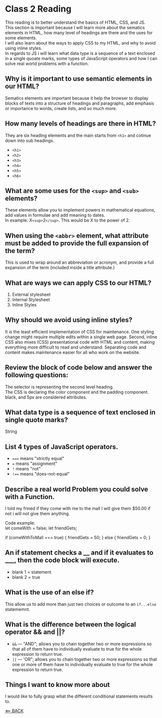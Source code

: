 # Class 2 Reading

This reading is to better understand the basics of HTML, CSS, and JS.
<br>This section is important because I will learn more about the sematics elements in HTML, how many level of headings are there and the uses for some elements.
<br> I will also learn about the ways to apply CSS to my HTML, and why to avoid using inline styles.
<br> In regards to JS i will learn what data type is a sequence of a text enclosed in a single quoate marks, some types of JavaScript operators and how I can solve real world problems with a function.

## Why is it important to use semantic elements in our HTML?

Sematics elements are important because it help the browser to display blocks of texts into a structure of headings and paragraphs, add emphasis or importance to words, create lists, and so much more.

## How many levels of headings are there in HTML?

They are six heading elements and the main starts from `<h1>` and cotinue down into sub headings.

- `<h1>`
- `<h2>`
- `<h3>`
- `<h4>`
- `<h5>`
- `<h6>`

## What are some uses for the `<sup>` and `<sub>` elements?

These elements allow you to implement powers in mathematical equations, add values in formulae and add meaning to dates.
<br> In example: X`<sup>`2`</sup>`. This would be X to the power of 2.

## When using the `<abbr>` element, what attribute must be added to provide the full expansion of the term?

This is used to wrap around an abbreviation or acronym, and provide a full expansion of the term (included inside a title attribute.)

## What are ways we can apply CSS to our HTML?

1. External stylesheet
2. Internal Stylesheet
3. Inline Styles

## Why should we avoid using inline styles?

It is the least efficient implementation of CSS for maintenance. One styling change might require multiple edits within a single web page. Second, inline CSS also mixes (CSS) presentational code with HTML and content, making everything more difficult to read and understand. Separating code and content makes maintenance easier for all who work on the website.

## Review the block of code below and answer the following questions:

The selector is representing the second level heading.
<br> The CSS is declaring the color component and the padding component.
<br> black, and 5px are considered attributes.


## What data type is a sequence of text enclosed in single quote marks?

String

## List 4 types of JavaScript operators.

- `===` means "strictly equal"
- `=` means "assignment"
- `!` means "not"
- `!==` means "does-not-equal"

## Describe a real world Problem you could solve with a Function.

I told my frined if they come with me to the mall I will give them $50.00 if not i will not give them anything.

Code example: 
<br> let comeWith = false;
let friendGets;

if (comeWithToMall === true) {
        friendGets = 50;
} else {
    friendGets = 0;
}

## An if statement checks a __ and if it evaluates to ___, then the code block will execute.

- blank 1 = statement
- blank 2 = true

## What is the use of an else if?

This allow us to add more than just two choices or outcome to an `if...else` statememnt.

## What is the difference between the logical operator && and ||?

- `&&` — "AND"; allows you to chain together two or more expressions so that all of them have to individually evaluate to true for the whole expression to return true.
- `||` — 'OR"; allows you to chain together two or more expressions so that one or more of them have to individually evaluate to true for the whole expression to return true.

## Things I want to know more about

I would like to fully grasp what the different conditional statements results to.

[<== BACK](README.md)